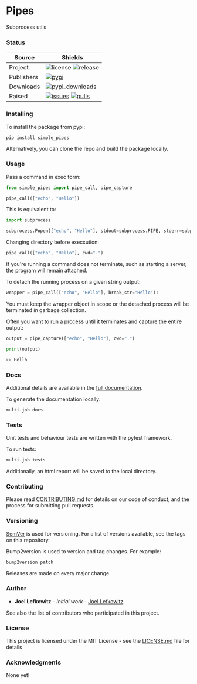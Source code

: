 # Pipes

Subprocess utils

### Status

| Source     | Shields                                                        |
| ---------- | -------------------------------------------------------------- |
| Project    | ![license][license] ![release][release]                        |
| Publishers | [![pypi][pypi]][pypi_link]                                     |
| Downloads  | ![pypi_downloads][pypi_downloads]                              |
| Raised     | [![issues][issues]][issues_link] [![pulls][pulls]][pulls_link] |

### Installing

To install the package from pypi:

```bash
pip install simple_pipes
```

Alternatively, you can clone the repo and build the package locally.

### Usage

Pass a command in exec form:

```python
from simple_pipes import pipe_call, pipe_capture

pipe_call(["echo", "Hello"])
```

This is equivalent to:

```python
import subprocess

subprocess.Popen(["echo", "Hello"], stdout=subprocess.PIPE, stderr=subprocess.STDOUT)
```

Changing directory before execxution:

```python
pipe_call(["echo", "Hello"], cwd=".")
```

If you're running a command does not terminate, such as starting a server, the program will remain attached.

To detach the running process on a given string output:

```python
wrapper = pipe_call(["echo", "Hello"], break_str="Hello"):
```

You must keep the wrapper object in scope or the detached process will be terminated in garbage collection.

Often you want to run a process until it terminates and capture the entire output:

```python
output = pipe_capture(["echo", "Hello"], cwd=".")

print(output)

>> Hello
```

### Docs

Additional details are available in the [full documentation](https://pipes.readthedocs.io/en/latest/).

To generate the documentation locally:

```bash
multi-job docs
```

### Tests

Unit tests and behaviour tests are written with the pytest framework.

To run tests:

```bash
multi-job tests
```

Additionally, an html report will be saved to the local directory.

### Contributing

Please read [CONTRIBUTING.md](CONTRIBUTING.md) for details on our code of conduct, and the process for submitting pull requests.

### Versioning

[SemVer](http://semver.org/) is used for versioning. For a list of versions available, see the tags on this repository.

Bump2version is used to version and tag changes.
For example:

```bash
bump2version patch
```

Releases are made on every major change.

### Author

- **Joel Lefkowitz** - _Initial work_ - [Joel Lefkowitz](https://github.com/JoelLefkowitz)

See also the list of contributors who participated in this project.

### License

This project is licensed under the MIT License - see the [LICENSE.md](LICENSE.md) file for details

### Acknowledgments

None yet!

<!--- Table links --->

[license]: https://img.shields.io/github/license/joellefkowitz/pipes
[release]: https://img.shields.io/github/v/tag/joellefkowitz/pipes
[pypi_downloads]: https://img.shields.io/pypi/dw/simple_pipes
[pypi]: https://img.shields.io/pypi/v/simple_pipes "PyPi"
[pypi_link]: https://pypi.org/project/simple_pipes
[issues]: https://img.shields.io/github/issues/joellefkowitz/pipes "Issues"
[issues_link]: https://github.com/JoelLefkowitz/pipes/issues
[pulls]: https://img.shields.io/github/issues-pr/joellefkowitz/pipes "Pull requests"
[pulls_link]: https://github.com/JoelLefkowitz/pipes/pulls
